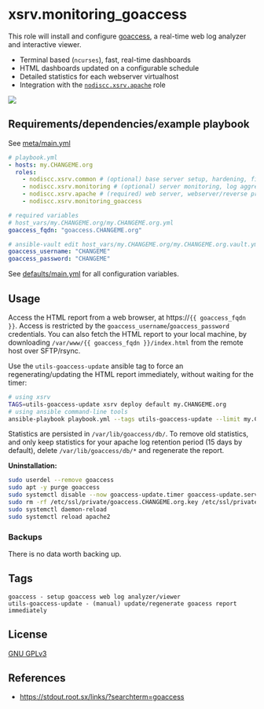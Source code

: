# xsrv.monitoring_goaccess

This role will install and configure [goaccess](https://goaccess.io/), a real-time web log analyzer and interactive viewer.
- Terminal based (`ncurses`), fast, real-time dashboards
- HTML dashboards updated on a configurable schedule
- Detailed statistics for each webserver virtualhost
- Integration with the [`nodiscc.xsrv.apache`](../apache) role

[![](https://gitlab.com/nodiscc/toolbox/-/raw/master/DOC/SCREENSHOTS/goaccess-bright-thumb.png)](https://gitlab.com/nodiscc/toolbox/-/raw/master/DOC/SCREENSHOTS/goaccess-bright.png)


## Requirements/dependencies/example playbook

See [meta/main.yml](meta/main.yml)

```yaml
# playbook.yml
- hosts: my.CHANGEME.org
  roles:
    - nodiscc.xsrv.common # (optional) base server setup, hardening, firewall, bruteforce prevention
    - nodiscc.xsrv.monitoring # (optional) server monitoring, log aggregation
    - nodiscc.xsrv.apache # (required) web server, webserver/reverse proxy, SSL certificates
    - nodiscc.xsrv.monitoring_goaccess

# required variables
# host_vars/my.CHANGEME.org/my.CHANGEME.org.yml
goaccess_fqdn: "goaccess.CHANGEME.org"

# ansible-vault edit host_vars/my.CHANGEME.org/my.CHANGEME.org.vault.yml
goaccess_username: "CHANGEME"
goaccess_password: "CHANGEME"
```

See [defaults/main.yml](defaults/main.yml) for all configuration variables.


## Usage

Access the HTML report from a web browser, at https://`{{ goaccess_fqdn }}`. Access is restricted by the `goaccess_username`/`goaccess_password` credentials. You can also fetch the HTML report to your local machine, by downloading `/var/www/{{ goaccess_fqdn }}/index.html` from the remote host over SFTP/rsync.

Use the `utils-goaccess-update` ansible tag to force an regenerating/updating the HTML report immediately, without waiting for the timer:

```bash
# using xsrv
TAGS=utils-goaccess-update xsrv deploy default my.CHANGEME.org
# using ansible command-line tools
ansible-playbook playbook.yml --tags utils-goaccess-update --limit my.CHANGEME.org
```

Statistics are persisted in `/var/lib/goaccess/db/`. To remove old statistics, and only keep statistics for your apache log retention period (15 days by default), delete `/var/lib/goaccess/db/*` and regenerate the report.


**Uninstallation:**

```bash
sudo userdel --remove goaccess
sudo apt -y purge goaccess
sudo systemctl disable --now goaccess-update.timer goaccess-update.service
sudo rm -rf /etc/ssl/private/goaccess.CHANGEME.org.key /etc/ssl/private/goaccess.CHANGEME.org.csr /etc/ssl/certs/goaccess.CHANGEME.org.crt /etc/goaccess /var/www/goaccess.CHANGEME.org /etc/systemd/system/goaccess-update.service /etc/systemd/system/goaccess-update.timer /etc/ansible/facts.d/goaccess.fact /etc/apache2/sites-available/goaccess.conf /etc/apache2/sites-enabled/goaccess.conf
sudo systemctl daemon-reload
sudo systemctl reload apache2
```

### Backups

There is no data worth backing up.


## Tags

<!--BEGIN TAGS LIST-->
```
goaccess - setup goaccess web log analyzer/viewer
utils-goaccess-update - (manual) update/regenerate goacess report immediately
```
<!--END TAGS LIST-->


## License

[GNU GPLv3](../../LICENSE)


## References

- https://stdout.root.sx/links/?searchterm=goaccess

